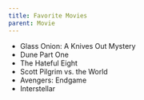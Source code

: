 ```yaml
---
title: Favorite Movies
parent: Movie
---
```


- Glass Onion: A Knives Out Mystery
- Dune Part One
- The Hateful Eight
- Scott Pilgrim vs. the World
- Avengers: Endgame
- Interstellar

